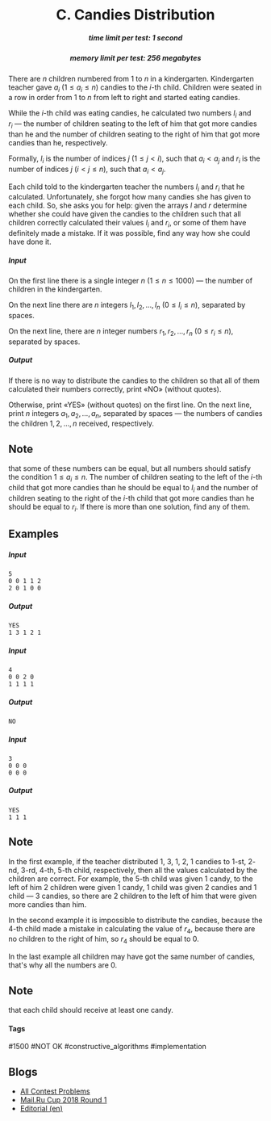 <h1 style='text-align: center;'> C. Candies Distribution</h1>

<h5 style='text-align: center;'>time limit per test: 1 second</h5>
<h5 style='text-align: center;'>memory limit per test: 256 megabytes</h5>

There are $n$ children numbered from $1$ to $n$ in a kindergarten. Kindergarten teacher gave $a_i$ ($1 \leq a_i \leq n$) candies to the $i$-th child. Children were seated in a row in order from $1$ to $n$ from left to right and started eating candies. 

While the $i$-th child was eating candies, he calculated two numbers $l_i$ and $r_i$ — the number of children seating to the left of him that got more candies than he and the number of children seating to the right of him that got more candies than he, respectively.

Formally, $l_i$ is the number of indices $j$ ($1 \leq j < i$), such that $a_i < a_j$ and $r_i$ is the number of indices $j$ ($i < j \leq n$), such that $a_i < a_j$.

Each child told to the kindergarten teacher the numbers $l_i$ and $r_i$ that he calculated. Unfortunately, she forgot how many candies she has given to each child. So, she asks you for help: given the arrays $l$ and $r$ determine whether she could have given the candies to the children such that all children correctly calculated their values $l_i$ and $r_i$, or some of them have definitely made a mistake. If it was possible, find any way how she could have done it.

##### Input

On the first line there is a single integer $n$ ($1 \leq n \leq 1000$) — the number of children in the kindergarten.

On the next line there are $n$ integers $l_1, l_2, \ldots, l_n$ ($0 \leq l_i \leq n$), separated by spaces.

On the next line, there are $n$ integer numbers $r_1, r_2, \ldots, r_n$ ($0 \leq r_i \leq n$), separated by spaces.

##### Output

If there is no way to distribute the candies to the children so that all of them calculated their numbers correctly, print «NO» (without quotes).

Otherwise, print «YES» (without quotes) on the first line. On the next line, print $n$ integers $a_1, a_2, \ldots, a_n$, separated by spaces — the numbers of candies the children $1, 2, \ldots, n$ received, respectively. 
## Note

 that some of these numbers can be equal, but all numbers should satisfy the condition $1 \leq a_i \leq n$. The number of children seating to the left of the $i$-th child that got more candies than he should be equal to $l_i$ and the number of children seating to the right of the $i$-th child that got more candies than he should be equal to $r_i$. If there is more than one solution, find any of them.

## Examples

##### Input


```text
5  
0 0 1 1 2  
2 0 1 0 0  

```
##### Output


```text
YES  
1 3 1 2 1  

```
##### Input


```text
4  
0 0 2 0  
1 1 1 1  

```
##### Output


```text
NO  

```
##### Input


```text
3  
0 0 0  
0 0 0  

```
##### Output


```text
YES  
1 1 1  

```
## Note

In the first example, if the teacher distributed $1$, $3$, $1$, $2$, $1$ candies to $1$-st, $2$-nd, $3$-rd, $4$-th, $5$-th child, respectively, then all the values calculated by the children are correct. For example, the $5$-th child was given $1$ candy, to the left of him $2$ children were given $1$ candy, $1$ child was given $2$ candies and $1$ child — $3$ candies, so there are $2$ children to the left of him that were given more candies than him.

In the second example it is impossible to distribute the candies, because the $4$-th child made a mistake in calculating the value of $r_4$, because there are no children to the right of him, so $r_4$ should be equal to $0$.

In the last example all children may have got the same number of candies, that's why all the numbers are $0$. 
## Note

 that each child should receive at least one candy.



#### Tags 

#1500 #NOT OK #constructive_algorithms #implementation 

## Blogs
- [All Contest Problems](../Mail.Ru_Cup_2018_Round_1.md)
- [Mail.Ru Cup 2018 Round 1](../blogs/Mail.Ru_Cup_2018_Round_1.md)
- [Editorial (en)](../blogs/Editorial_(en).md)
